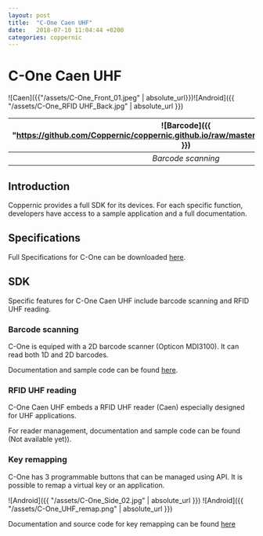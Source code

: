 ```yaml
---
layout: post
title:  "C-One Caen UHF"
date:   2018-07-10 11:04:44 +0200
categories: coppernic
---
```


C-One Caen UHF
==============

![Caen]({{"/assets/C-One_Front_01.jpeg" | absolute_url}})![Android]({{ "/assets/C-One_RFID UHF_Back.jpg" | absolute_url }})

|![Barcode]({{ "https://github.com/Coppernic/coppernic.github.io/raw/master/assets/barcode_blue.png" }})| ![RFID]({{ "https://github.com/Coppernic/coppernic.github.io/raw/master/assets/rfid_blue.png"}}) | ![Android]({{ "https://github.com/Coppernic/coppernic.github.io/raw/master/assets/android_blue.png"}}) |
|:---:|:---:|:---:|
|*Barcode scanning*|*RFID UHF*|*Key remapping*|

Introduction
------------

Coppernic provides a full SDK for its devices. For each specific function, developers have access to a sample application and a full documentation.

Specifications
--------------

Full Specifications for C-One can be downloaded [here](https://www.coppernic.fr/wp-content/uploads/Documentation/C-one/specification-c-one-fr.pdf).

SDK
---

Specific features for C-One Caen UHF include barcode scanning and RFID UHF reading.


### Barcode scanning

C-One is equiped with a 2D barcode scanner (Opticon MDI3100). It can read both 1D and 2D barcodes.

Documentation and sample code can be found [here](https://github.com/Coppernic/ScanSample).


### RFID UHF reading

C-One Caen UHF embeds a RFID UHF reader (Caen) especially designed for UHF applications.

For reader management, documentation and sample code can be found (Not available yet)).


### Key remapping

C-One has 3 programmable buttons that can be managed using API. It is possible to remap a virtual key or an application.

![Android]({{ "/assets/C-One_Side_02.jpg" | absolute_url }}) ![Android]({{ "/assets/C-One_UHF_remap.png" | absolute_url }})

Documentation and source code for key remapping can be found [here](https://github.com/Coppernic/KeyRemappingSample)

